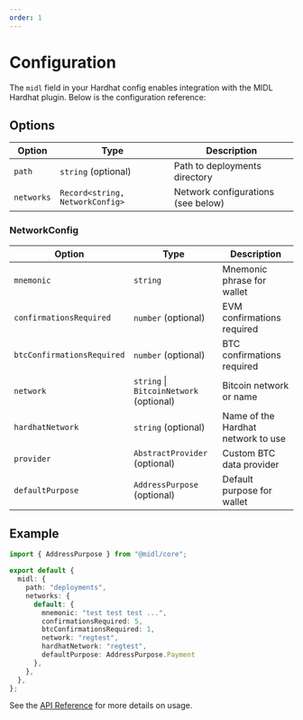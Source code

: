 ```yaml
---
order: 1
---
```


# Configuration

The `midl` field in your Hardhat config enables integration with the MIDL Hardhat plugin. Below is the configuration reference:

## Options

| Option     | Type                            | Description                        |
| ---------- | ------------------------------- | ---------------------------------- |
| `path`     | `string` (optional)             | Path to deployments directory      |
| `networks` | `Record<string, NetworkConfig>` | Network configurations (see below) |

### NetworkConfig
| Option                     | Type                                    | Description                        |
| -------------------------- | --------------------------------------- | ---------------------------------- |
| `mnemonic`                 | `string`                                | Mnemonic phrase for wallet         |
| `confirmationsRequired`    | `number` (optional)                     | EVM confirmations required         |
| `btcConfirmationsRequired` | `number` (optional)                     | BTC confirmations required         |
| `network`                  | `string` \| `BitcoinNetwork` (optional) | Bitcoin network or name            |
| `hardhatNetwork`           | `string` (optional)                     | Name of the Hardhat network to use |
| `provider`                 | `AbstractProvider` (optional)           | Custom BTC data provider           |
| `defaultPurpose`           | `AddressPurpose` (optional)             | Default purpose for wallet         |

## Example

```ts
import { AddressPurpose } from "@midl/core";

export default {
  midl: {
    path: "deployments",
    networks: {
      default: {
        mnemonic: "test test test ...",
        confirmationsRequired: 5,
        btcConfirmationsRequired: 1,
        network: "regtest",
        hardhatNetwork: "regtest",
        defaultPurpose: AddressPurpose.Payment
      },
    },
  },
};
```

See the [API Reference](./api.md) for more details on usage.